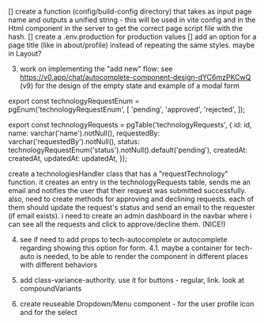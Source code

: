 [] create a function (config/build-config directory) that takes as input page name and outputs a unified string - this will be used in vite config and in the Html component in the server to get the correct page script file with the hash.
[] create a .env.production for production values
[] add an option for a page title (like in about/profile) instead of repeating the same styles. maybe in Layout?

3. work on implementing the "add new" flow:
   see https://v0.app/chat/autocomplete-component-design-dYC6mzPKCwQ (v9) for the design of the empty state and example of a modal form

export const technologyRequestEnum = pgEnum('technologyRequestEnum', [
'pending',
'approved',
'rejected',
]);

export const technologyRequests = pgTable('technologyRequests', {
id: id,
name: varchar('name').notNull(),
requestedBy: varchar('requestedBy').notNull(),
status: technologyRequestEnum('status').notNull().default('pending'),
createdAt: createdAt,
updatedAt: updatedAt,
});

create a technologiesHandler class that has a "requestTechnology" function.
it creates an entry in the technologyRequests table, sends me an email and notifies the user that their request was submitted successfully.
also, need to create methods for approving and declining requests.
each of them should update the request's status and send an email to the requester (if email exists).
i need to create an admin dashboard in the navbar where i can see all the requests and click to approve/decline them. (NICE!)

4. see if need to add props to tech-autocomplete or autocomplete regarding showing this option for form.
   4.1. maybe a container for tech-auto is needed, to be able to render the component in different places with different behaviors

5. add class-variance-authority. use it for buttons - regular, link. look at compoundVariants
6. create reuseable Dropdown/Menu component - for the user profile icon and for the select